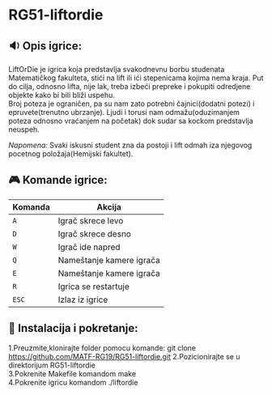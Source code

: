 # RG51-liftordie
## :sound: Opis igrice:
LiftOrDie je igrica koja predstavlja svakodnevnu borbu studenata Matematičkog fakulteta, stići na lift ili ići stepenicama kojima nema kraja. Put do cilja, odnosno lifta, nije lak,  treba izbeći prepreke i pokupiti odredjene objekte kako bi bili bliži uspehu.  
Broj poteza je ograničen, pa su nam zato potrebni čajnici(dodatni potezi) i epruvete(trenutno ubrzanje). Ljudi i torusi nam odmažu(oduzimanjem poteza odnosno vraćanjem na početak) dok sudar sa kockom predstavlja neuspeh.

<em>Napomena:</em> Svaki iskusni student zna da postoji i lift odmah iza njegovog pocetnog položaja(Hemijski fakultet).




## :video_game: Komande igrice:
|Komanda   | Akcija  |
|---     |---|
| ``A``  |Igrač skrece levo   |
| ``D``  |Igrač skrece desno  |
| ``W``  |Igrač ide napred    |  
| ``Q``  |Nameštanje kamere igrača   |
| ``E``  |Nameštanje kamere igrača  |
| ``R``  |Igrica se restartuje   |
| ``ESC``|Izlaz iz igrice |




## :wrench: Instalacija i pokretanje:
1.Preuzmite,klonirajte folder pomocu komande:  git clone https://github.com/MATF-RG19/RG51-liftordie.git 
2.Pozicionirajte se u direktorijum RG51-liftordie  
3.Pokrenite Makefile komandom make   
4.Pokrenite igricu komandom ./liftordie  
